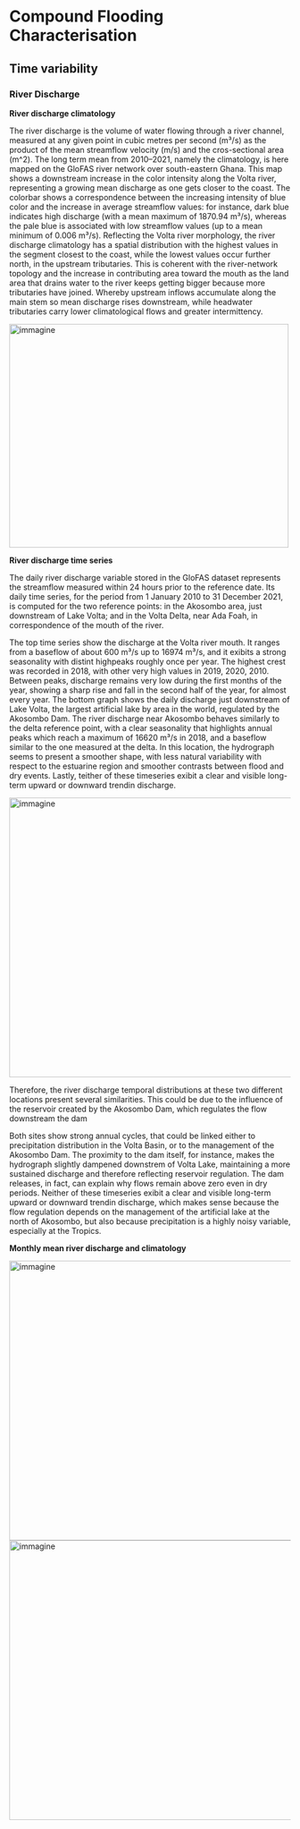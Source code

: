 # Compound Flooding Characterisation
## Time variability 

### River Discharge

**River discharge climatology**

The river discharge is the volume of water flowing through a river channel, measured at any given point in cubic metres per second (m³/s) as the product of the mean streamflow velocity (m/s) and the cros-sectional area (m^2). The long term mean from 2010–2021, namely the climatology, is here mapped on the GloFAS river network over south-eastern Ghana. This map shows a downstream increase in the color intensity along the Volta river, representing a growing mean discharge as one gets closer to the coast. The colorbar shows a correspondence between the increasing intensity of blue color and the increase in average streamflow values: for instance, dark blue indicates high discharge (with a mean maximum of 1870.94 m³/s), whereas the pale blue is associated with low streamflow values (up to a mean minimum of 0.006 m³/s). Reflecting the Volta river morphology, the river discharge climatology has a spatial distribution with the highest values in the segment closest to the coast, while the lowest values occur further north, in the upstream tributaries. This is coherent with the river-network topology and the increase in contributing area toward the mouth as the land area that drains water to the river keeps getting bigger because more tributaries have joined. Whereby upstream inflows accumulate along the main stem so mean discharge rises downstream, while headwater tributaries carry lower climatological flows and greater intermittency.

<img width="500" height="400" alt="immagine" src="https://github.com/user-attachments/assets/73c75844-e4a3-4340-9103-b81d836888ce" />


**River discharge time series**

The daily river discharge variable stored in the GloFAS dataset represents the streamflow measured within 24 hours prior to the reference date. Its daily time series, for the period from 1 January 2010 to 31 December 2021, is computed for the two reference points: in the Akosombo area, just downstream of Lake Volta; and in the Volta Delta, near Ada Foah, in correspondence of the mouth of the river. 

The top time series show the discharge at the Volta river mouth. It ranges from a baseflow of about 600 m³/s up to 16974 m³/s, and it exibits a strong seasonality with distint highpeaks roughly once per year. The highest crest was recorded in 2018, with other very high values in 2019, 2020, 2010. Between peaks, discharge remains very low during the first months of the year, showing a sharp rise and fall in the second half of the year, for almost every year. The bottom graph shows the daily discharge just downstream of Lake Volta, the largest artificial lake by area in the world, regulated by the Akosombo Dam. The river discharge near Akosombo behaves similarly to the delta reference point, with a clear seasonality that highlights annual peaks which reach a maximum of 16620 m³/s in 2018, and a baseflow similar to the one measured at the delta. In this location, the hydrograph seems to present a smoother shape, with less natural variability with respect to the estuarine region and smoother contrasts between flood and dry events. Lastly, teither of these timeseries exibit a clear and visible long-term upward or downward trendin discharge.


<img width="700" height="500" alt="immagine" src="https://github.com/user-attachments/assets/5eafd48b-b0e2-4acc-8761-e804f6264ac4" />

Therefore, the river discharge temporal distributions at these two different locations present several similarities. This could be due to the influence of the reservoir created by the Akosombo Dam, which regulates the flow downstream the dam 

Both sites show strong annual cycles, that could be linked either to precipitation distribution in the Volta Basin, or to the management of the Akosombo Dam. The proximity to the dam itself, for instance, makes the hydrograph slightly dampened downstrem of Volta Lake, maintaining a more sustained discharge and therefore reflecting reservoir regulation. The dam releases, in fact, can explain why flows remain above zero even in dry periods. Neither of these timeseries exibit a clear and visible long-term upward or downward trendin discharge, which makes sense because the flow regulation depends on the management of the artificial lake at the north of Akosombo, but also because precipitation is a highly noisy variable, especially at the Tropics. 


**Monthly mean river discharge and climatology**

<img width="700" height="500" alt="immagine" src="https://github.com/user-attachments/assets/d54ff226-a8af-446c-858f-6178054256a5" />

<img width="700" height="500" alt="immagine" src="https://github.com/user-attachments/assets/96e244c6-9036-4c36-8bc1-8b4a46f89b50" />


